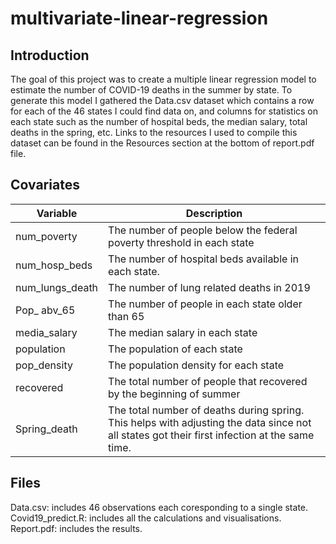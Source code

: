 # multivariate-linear-regression

## Introduction

The goal of this project was to create a multiple linear regression model to estimate the number of COVID-19 deaths in the summer by state. To generate this model I gathered the Data.csv dataset which contains a row for each of the 46 states I could find data on, and columns for statistics on each state such as the number of hospital beds, the median salary, total deaths in the spring, etc. Links to the resources I used to compile this dataset can be found in the Resources section at the bottom of report.pdf file.


## Covariates

| Variable | Description |
| --- | --- |
| num\_poverty | The number of people below the federal poverty threshold in each state |
| num\_hosp\_beds | The number of hospital beds available in each state. |
| num\_lungs\_death | The number of lung related deaths in 2019 |
| Pop\_ abv\_65 | The number of people in each state older than 65 |
| media\_salary | The median salary in each state |
| population | The population of each state |
| pop\_density | The population density for each state |
| recovered | The total number of people that recovered by the beginning of summer |
| Spring\_death | The total number of deaths during spring. This helps with adjusting the data since not all states got their first infection at the same time. |


## Files 
Data.csv: includes 46 observations each coresponding to a single state.                                                                                             
Covid19_predict.R: includes all the calculations and visualisations.      
Report.pdf: includes the results.
